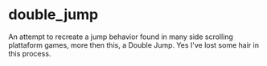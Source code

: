 # double_jump

An attempt to recreate a jump behavior found in many side scrolling plattaform games, more then this, a Double Jump. Yes I've lost some hair in this process.
